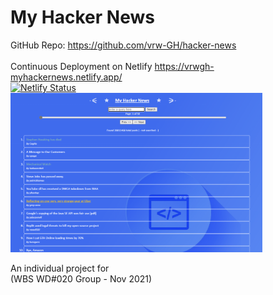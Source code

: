 # My Hacker News

GitHub Repo: https://github.com/vrw-GH/hacker-news
<br/>
<br/>
Continuous Deployment on Netlify https://vrwgh-myhackernews.netlify.app/
<br/>
[![Netlify Status](https://api.netlify.com/api/v1/badges/30acdaec-afc1-4d74-b517-e239f19d60ce/deploy-status)](https://app.netlify.com/sites/vrwgh-myhackernews/deploys)
<br/>
<img src="./assets/Screenshot1.png" width="80%">
<br/>

An individual project for
<br/>
(WBS WD#020 Group - Nov 2021)
